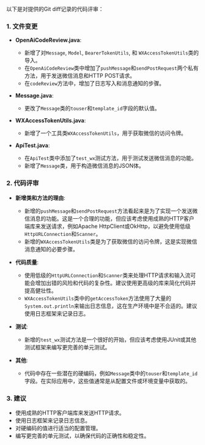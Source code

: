 以下是对提供的Git diff记录的代码评审：

### 1. 文件变更
- **OpenAiCodeReview.java**:
  - 新增了对`Message`, `Model`, `BearerTokenUtils`, 和 `WXAccessTokenUtils`类的导入。
  - 在`OpenAiCodeReview`类中增加了`pushMessage`和`sendPostRequest`两个私有方法，用于发送微信消息和HTTP POST请求。
  - 在`codeReview`方法中，增加了日志写入和消息通知的步骤。

- **Message.java**:
  - 更改了`Message`类的`touser`和`template_id`字段的默认值。

- **WXAccessTokenUtils.java**:
  - 新增了一个工具类`WXAccessTokenUtils`，用于获取微信的访问令牌。

- **ApiTest.java**:
  - 在`ApiTest`类中添加了`test_wx`测试方法，用于测试发送微信消息的功能。
  - 新增了`Message`类，用于构造微信消息的JSON体。

### 2. 代码评审
- **新增类和方法的理由**:
  - 新增的`pushMessage`和`sendPostRequest`方法看起来是为了实现一个发送微信消息的功能。这是一个合理的功能，但应该考虑使用成熟的HTTP客户端库来发送请求，例如Apache HttpClient或OkHttp，以避免使用低级`HttpURLConnection`和`Scanner`。
  - 新增的`WXAccessTokenUtils`类是为了获取微信的访问令牌，这是实现微信消息通知的必要步骤。

- **代码质量**:
  - 使用低级的`HttpURLConnection`和`Scanner`类来处理HTTP请求和输入流可能会增加出错的风险和代码的复杂性。建议使用更高级的库来简化代码并提高健壮性。
  - `WXAccessTokenUtils`类中的`getAccessToken`方法使用了大量的`System.out.println`来输出日志信息，这在生产环境中是不合适的。建议使用日志框架来记录日志。

- **测试**:
  - 新增的`test_wx`测试方法是一个很好的开始，但应该考虑使用JUnit或其他测试框架来编写更完善的单元测试。

- **其他**:
  - 代码中存在一些潜在的硬编码，例如`Message`类中的`touser`和`template_id`字段。在实际应用中，这些值通常是从配置文件或环境变量中获取的。

### 3. 建议
- 使用成熟的HTTP客户端库来发送HTTP请求。
- 使用日志框架来记录日志信息。
- 对硬编码的值进行适当的配置管理。
- 编写更完善的单元测试，以确保代码的正确性和稳定性。